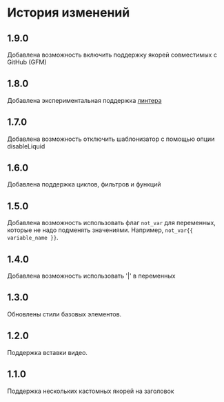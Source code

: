 # История изменений

## 1.9.0

Добавлена возможность включить поддержку якорей совместимых с GitHub (GFM)

## 1.8.0

Добавлена экспериментальная поддержка [линтера](./lib/yfmlint/README.md)

## 1.7.0

Добавлена возможность отключить шаблонизатор с помощью опции disableLiquid

## 1.6.0

Добавлена поддержка циклов, фильтров и функций

## 1.5.0

Добавлена возможность использовать флаг `not_var` для переменных, которые не надо подменять значениями. Например, `not_var{{ variable_name }}`.

## 1.4.0

Добавлена возможность использовать '|' в переменных

## 1.3.0

Обновлены стили базовых элементов.

## 1.2.0

Поддержка вставки видео.

## 1.1.0

Поддержка нескольких кастомных якорей на заголовок
